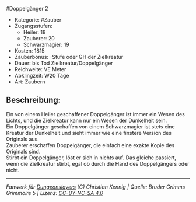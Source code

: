 #Doppelgänger 2  
- Kategorie: #Zauber  
- Zugangsstufen:  
  - Heiler: 18  
  - Zauberer: 20  
  - Schwarzmagier: 19  
- Kosten: 1815  
- Zauberbonus: -Stufe oder GH der Zielkreatur  
- Dauer: bis Tod Zielkreatur/Doppelgänger  
- Reichweite: VE Meter  
- Abklingzeit: W20 Tage  
- Art: Zaubern     

## Beschreibung:
Ein von einem Heiler geschaffener Doppelgänger ist immer ein Wesen des Lichts, und die Zielkreatur kann nur ein Wesen der Dunkelheit sein.<br>Ein Doppelgänger geschaffen von einem Schwarzmagier ist stets eine Kreatur der Dunkelheit und sieht immer wie eine finstere Version des Originals aus.<br>Zauberer erschaffen Doppelgänger, die einfach eine exakte Kopie des Originals sind.<br>Stirbt ein Doppelgänger, löst er sich in nichts auf. Das gleiche passiert, wenn die Zielkreatur stirbt, egal ob durch die Hand des Doppelgängers oder nicht.


___
*Fanwerk für [Dungeonslayers](https://www.dungeonslayers.net/) (C) Christian Kennig | Quelle: Bruder Grimms Grimmoire 5 | Lizenz: [CC-BY-NC-SA 4.0](https://creativecommons.org/licenses/by-nc-sa/4.0/deed.de)*
